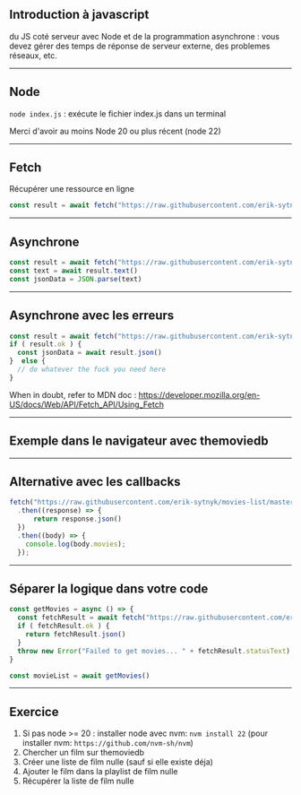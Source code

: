 ## Introduction à javascript

du JS coté serveur avec Node 
et de la programmation asynchrone : vous devez gérer des temps de réponse de serveur externe, des problemes réseaux, etc. 

---

## Node 

`node index.js` : exécute le fichier index.js dans un terminal 

Merci d'avoir au moins Node 20 ou plus récent (node 22) 

---

## Fetch 

Récupérer une ressource en ligne 

```js
const result = await fetch("https://raw.githubusercontent.com/erik-sytnyk/movies-list/master/db.json") 
```

---

## Asynchrone 

```js
const result = await fetch("https://raw.githubusercontent.com/erik-sytnyk/movies-list/master/db.json")
const text = await result.text()
const jsonData = JSON.parse(text)
```

---

## Asynchrone avec les erreurs

```js
const result = await fetch("https://raw.githubusercontent.com/erik-sytnyk/movies-list/master/db.json")
if ( result.ok ) {
  const jsonData = await result.json() 
}  else {
  // do whatever the fuck you need here
} 
```

When in doubt, refer to MDN doc : https://developer.mozilla.org/en-US/docs/Web/API/Fetch_API/Using_Fetch

---

## Exemple dans le navigateur avec themoviedb 


---

## Alternative avec les callbacks 

```js
fetch("https://raw.githubusercontent.com/erik-sytnyk/movies-list/master/db.json")
  .then((response) => {
      return response.json()
  })
  .then((body) => {
    console.log(body.movies);
  });
```

---

## Séparer la logique dans votre code 

```js
const getMovies = async () => {
  const fetchResult = await fetch("https://raw.githubusercontent.com/erik-sytnyk/movies-list/master/db.json")
  if ( fetchResult.ok ) {
    return fetchResult.json()
  }
  throw new Error("Failed to get movies... " + fetchResult.statusText) 
} 

const movieList = await getMovies() 

```

---

## Exercice 

1. Si pas node >= 20 : installer node avec nvm: `nvm install 22` (pour installer nvm: `https://github.com/nvm-sh/nvm`)
2. Chercher un film sur themoviedb
3. Créer une liste de film nulle (sauf si elle existe déja) 
4. Ajouter le film dans la playlist de film nulle
5. Récupérer la liste de film nulle


